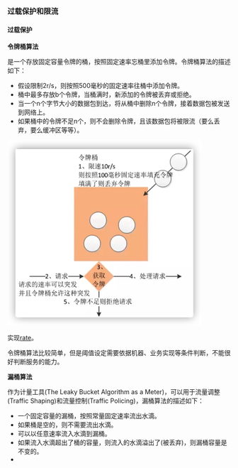 ### 过载保护和限流



#### 过载保护

**令牌桶算法**

是一个存放固定容量令牌的桶，按照固定速率忘桶里添加令牌。令牌桶算法的描述如下：

+ 假设限制2r/s，则按照500毫秒的固定速率往桶中添加令牌。
+ 桶中最多存放b个令牌，当桶满时，新添加的令牌被丢弃或拒绝。
+ 当一个n个字节大小的数据包到达，将从桶中删除n个令牌，接着数据包被发送到网络上。
+ 如果桶中的令牌不足n个，则不会删除令牌，且该数据包将被限流（要么丢弃，要么缓冲区等等）。

![image](https://github.com/lecc2cc/microgo/blob/master/images/05-03-rate-limit-2021-06-02-23.png?raw=true)



实现[rate]( https://pkg.go.dev/golang.org/x/time/rate)。

令牌桶算法比较简单，但是阈值设定需要依据机器、业务实现等条件判断，不能很好判断服务的能力。

**漏桶算法**

作为计量工具(The Leaky Bucket Algorithm as a Meter)，可以用于流量调整(Traffic Shaping)和流量控制(Traffic Policing)，漏桶算法的描述如下：

+ 一个固定容量的漏桶，按照常量固定速率流出水滴。
+ 如果桶是空的，则不需要流出水滴。
+ 可以以任意速率流入水滴到漏桶。
+ 如果流入水滴超出了桶的容量，则流入的水滴溢出了(被丢弃)，则漏桶容量是不变的。
+ 



